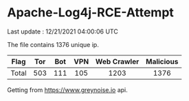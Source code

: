 
# Apache-Log4j-RCE-Attempt

Last update : 12/21/2021 04:00:06 UTC

The file contains 1376 unique ip.

| Flag | Tor | Bot | VPN | Web Crawler | Malicious |
| :-:  | :-: | :-: | :-: | :-:         | :-:       |
| Total| 503  | 111  | 105  | 1203          | 1376        |

Getting from https://www.greynoise.io api.